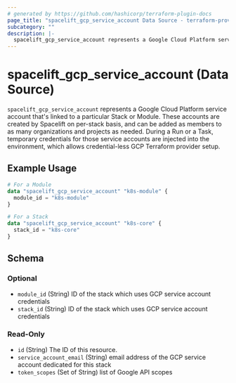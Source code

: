 ```yaml
---
# generated by https://github.com/hashicorp/terraform-plugin-docs
page_title: "spacelift_gcp_service_account Data Source - terraform-provider-spacelift"
subcategory: ""
description: |-
  spacelift_gcp_service_account represents a Google Cloud Platform service account that's linked to a particular Stack or Module. These accounts are created by Spacelift on per-stack basis, and can be added as members to as many organizations and projects as needed. During a Run or a Task, temporary credentials for those service accounts are injected into the environment, which allows credential-less GCP Terraform provider setup.
---
```


# spacelift_gcp_service_account (Data Source)

`spacelift_gcp_service_account` represents a Google Cloud Platform service account that's linked to a particular Stack or Module. These accounts are created by Spacelift on per-stack basis, and can be added as members to as many organizations and projects as needed. During a Run or a Task, temporary credentials for those service accounts are injected into the environment, which allows credential-less GCP Terraform provider setup.

## Example Usage

```terraform
# For a Module
data "spacelift_gcp_service_account" "k8s-module" {
  module_id = "k8s-module"
}

# For a Stack
data "spacelift_gcp_service_account" "k8s-core" {
  stack_id = "k8s-core"
}
```

<!-- schema generated by tfplugindocs -->
## Schema

### Optional

- `module_id` (String) ID of the stack which uses GCP service account credentials
- `stack_id` (String) ID of the stack which uses GCP service account credentials

### Read-Only

- `id` (String) The ID of this resource.
- `service_account_email` (String) email address of the GCP service account dedicated for this stack
- `token_scopes` (Set of String) list of Google API scopes
